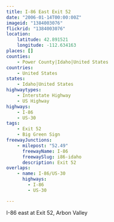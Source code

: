 ```yaml
---
title: I-86 East Exit 52
date: "2006-01-14T00:00:00Z"
imageid: "1384003076"
flickrid: "1384003076"
location:
    latitude: 42.891521
    longitude: -112.634163
places: []
counties:
    - Power County|Idaho|United States
countries:
    - United States
states:
    - Idaho|United States
highwaytypes:
    - Interstate Highway
    - US Highway
highways:
    - I-86
    - US-30
tags:
    - Exit 52
    - Big Green Sign
freewayJunctions:
    - milepost: "52.49"
      freewayName: I-86
      freewaySlug: i86-idaho
      description: Exit 52
overlaps:
    - name: I-86/US-30
      highways:
        - I-86
        - US-30

---
```

I-86 east at Exit 52, Arbon Valley